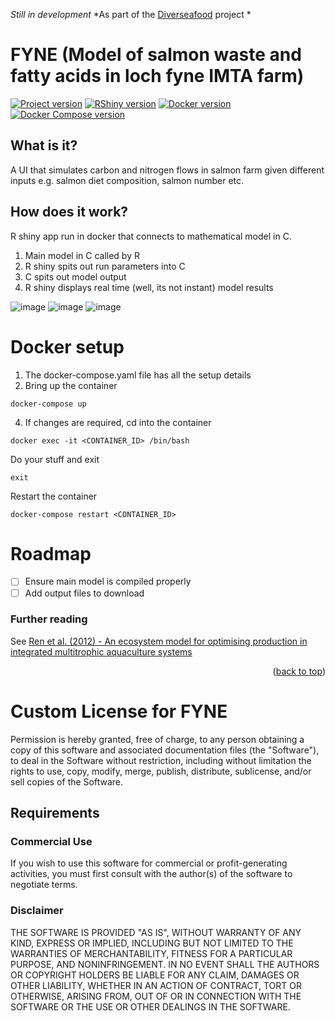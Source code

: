 <a name="readme-top"></a>
<!-- SUMMARY -->
*Still in development*
*As part of the [Diverseafood](https://www.sams.ac.uk/science/projects/diverseafood/) project *
# FYNE (Model of salmon waste and fatty acids in loch fyne IMTA farm)
 
[![Project version](https://img.shields.io/badge/version-1.0.0-blue)](https://github.com/alanmacdonald1/fyne)
[![RShiny version](https://img.shields.io/badge/R-%23276DC3.svg?style=flat&logo=r&logoColor=white)](https://hub.docker.com/layers/rocker/shiny/3.5.1/images/sha256-981ba599bae69ceb49c83d4fa88397206c98701698943c43c76536d1aafb715b?context=explore)
[![Docker version](https://img.shields.io/badge/Docker-20.10.21-blue)](https://www.docker.com/)
[![Docker Compose version](https://img.shields.io/badge/Docker%20Compose-v2.13.0-blue)](https://docs.docker.com/compose/)
 

## What is it?

A UI that simulates carbon and nitrogen flows in salmon farm given different inputs e.g. salmon diet composition, salmon number etc.

## How does it work?

R shiny app run in docker that connects to mathematical model in C.

1. Main model in C called by R
2. R shiny spits out run parameters into C
3. C spits out model output
4. R shiny displays real time (well, its not instant) model results


![image](https://user-images.githubusercontent.com/43473952/220955248-395d5697-846a-4f84-a67d-161248a5a950.png)
![image](https://user-images.githubusercontent.com/43473952/220952923-c98b3f92-1f0c-4131-b229-e17f3bae1a0b.png)
![image](https://user-images.githubusercontent.com/43473952/220955023-367e737e-3a75-45a0-8864-50aa9b6194ef.png)


# Docker setup


1. The docker-compose.yaml file has all the setup details
2. Bring up the container
 
```
docker-compose up
```


4. If changes are required, cd into the container 
```
docker exec -it <CONTAINER_ID> /bin/bash
```
Do your stuff and exit
```
exit
```
Restart the container
```
docker-compose restart <CONTAINER_ID>
```

<!-- TO DO -->
# Roadmap

- [ ] Ensure main model is compiled properly
- [ ] Add output files to download

### Further reading 
See  [Ren et al. (2012) - An ecosystem model for optimising production in integrated multitrophic aquaculture systems](https://www.sciencedirect.com/science/article/pii/S0304380012003493)


<p align="right">(<a href="#readme-top">back to top</a>)</p>

# Custom License for FYNE

Permission is hereby granted, free of charge, to any person obtaining a copy of this software and associated documentation files (the "Software"), to deal in the Software without restriction, including without limitation the rights to use, copy, modify, merge, publish, distribute, sublicense, and/or sell copies of the Software.

## Requirements

### Commercial Use
If you wish to use this software for commercial or profit-generating activities, you must first consult with the author(s) of the software to negotiate terms.

### Disclaimer
THE SOFTWARE IS PROVIDED "AS IS", WITHOUT WARRANTY OF ANY KIND, EXPRESS OR IMPLIED, INCLUDING BUT NOT LIMITED TO THE WARRANTIES OF MERCHANTABILITY, FITNESS FOR A PARTICULAR PURPOSE, AND NONINFRINGEMENT. IN NO EVENT SHALL THE AUTHORS OR COPYRIGHT HOLDERS BE LIABLE FOR ANY CLAIM, DAMAGES OR OTHER LIABILITY, WHETHER IN AN ACTION OF CONTRACT, TORT OR OTHERWISE, ARISING FROM, OUT OF OR IN CONNECTION WITH THE SOFTWARE OR THE USE OR OTHER DEALINGS IN THE SOFTWARE.
 


